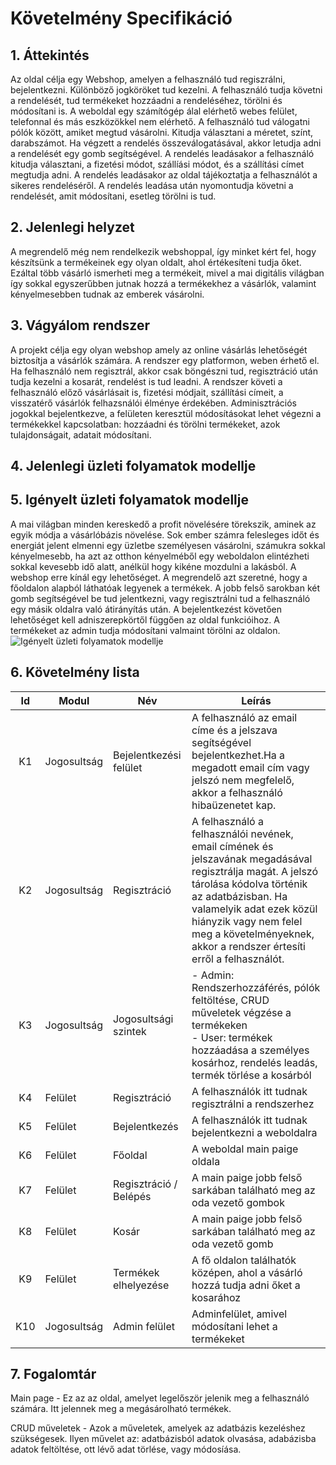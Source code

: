 # Követelmény Specifikáció

## 1. Áttekintés
Az oldal célja egy Webshop, amelyen a felhasználó tud regiszrálni, bejelentkezni. Különböző jogköröket tud kezelni. A felhasználó tudja követni a rendelését, tud termékeket hozzáadni a rendeléséhez, törölni és módosítani is. A weboldal egy számítógép álal elérhető webes felület, telefonnal és más eszközökkel nem elérhető.
A felhasználó tud válogatni pólók között, amiket megtud vásárolni. Kitudja választani a méretet, színt, darabszámot. Ha végzett a rendelés összeválogatásával, akkor letudja adni a rendelését egy gomb segítségével. A rendelés leadásakor a felhasználó kitudja választani, a fizetési módot, szállíási módot, és a szállítási címet megtudja adni. A rendelés leadásakor az oldal tájékoztatja a felhasználót a sikeres rendeléséről. A rendelés leadása után nyomontudja követni a rendelését, amit módosítani, esetleg törölni is tud.

## 2. Jelenlegi helyzet
A megrendelő még nem rendelkezik webshoppal, így minket kért fel, hogy készítsünk a termékeinek egy olyan oldalt, ahol értékesíteni tudja őket. Ezáltal több vásárló ismerheti meg a termékeit, mivel a mai digitális világban így sokkal egyszerűbben jutnak hozzá a termékekhez a vásárlók, valamint kényelmesebben tudnak az emberek vásárolni.

## 3. Vágyálom rendszer
A projekt célja egy olyan webshop amely az online vásárlás lehetőségét biztosítja a vásárlók számára. A rendszer egy platformon, weben érhető el. Ha felhasználó nem regisztrál, akkor csak böngészni tud, regisztráció után tudja kezelni a kosarát, rendelést is tud leadni. A rendszer követi a felhasználó előző vásárlásait is, fizetési módjait, szállítási címeit, a visszatérő vásárlók felhazsnálói élménye érdekében. Adminisztrációs jogokkal bejelentkezve, a felületen keresztül módosításokat lehet végezni a termékekkel kapcsolatban: hozzáadni és törölni termékeket, azok tulajdonságait, adatait módosítani.

## 4. Jelenlegi üzleti folyamatok modellje


## 5. Igényelt üzleti folyamatok modellje
A mai világban minden kereskedő a profit növelésére törekszik, aminek az egyik módja a vásárlóbázis növelése. Sok ember számra felesleges időt és energiát jelent elmenni egy üzletbe személyesen vásárolni, számukra sokkal kényelmesebb, ha azt az otthon kényelméből egy weboldalon elintézheti sokkal kevesebb idő alatt, anélkül hogy kikéne mozdulni a lakásból. A webshop erre kínál egy lehetőséget. A megrendelő azt szeretné, hogy a főoldalon alapból láthatóak legyenek a termékek. A jobb felső sarokban két gomb segítségével be tud jelentkezni, vagy regisztrálni tud a felhasználó egy másik oldalra való átirányítás után. A bejelentkezést követően lehetőséget kell adniszerepkörtől függően az oldal funkcióihoz. A termékeket az admin tudja módosítani valmaint törölni az oldalon.
![Igényelt üzleti folyamatok modellje](https://user-images.githubusercontent.com/78543866/198306189-7f86ad36-e210-486e-a9eb-1348df27cd96.png)

## 6. Követelmény lista

| Id | Modul | Név | Leírás |
| :---: | --- | --- | --- |
| K1 | Jogosultság | Bejelentkezési felület |A felhasználó az email címe és a jelszava segítségével bejelentkezhet.Ha a megadott email cím vagy jelszó nem megfelelő, akkor a felhasználó hibaüzenetet kap.|
| K2| Jogosultság |Regisztráció| A felhasználó a felhasználói nevének, email címének és jelszavának megadásával regisztrálja magát. A jelszó tárolása kódolva történik az adatbázisban. Ha valamelyik adat ezek közül hiányzik vagy nem felel meg a követelményeknek, akkor a rendszer értesíti erről a felhasználót. |
| K3| Jogosultság | Jogosultsági szintek| - Admin: Rendszerhozzáférés, pólók feltöltése, CRUD műveletek végzése a termékeken <br> - User: termékek hozzáadása a személyes kosárhoz, rendelés leadás, termék törlése a kosárból|
| K4 | Felület | Regisztráció | A felhasználók itt tudnak regisztrálni a rendszerhez |
| K5 | Felület | Bejelentkezés | A felhasználók itt tudnak bejelentkezni a weboldalra |
| K6 | Felület | Főoldal| A weboldal main paige oldala  |
| K7 | Felület | Regisztráció / Belépés | A main paige jobb felső sarkában található meg az oda vezető gombok|
| K8 | Felület | Kosár|  A main paige jobb felső sarkában található meg az oda vezető gomb |
| K9 | Felület | Termékek elhelyezése | A fő oldalon találhatók középen, ahol a vásárló hozzá tudja adni őket a kosarához |
| K10 | Jogosultság | Admin felület | Adminfelület, amivel módosítani lehet a termékeket|

## 7. Fogalomtár
Main page - Ez az az oldal, amelyet legelőször jelenik meg a felhasználó számára. Itt jelennek meg a megásárolható termékek.

CRUD műveletek - Azok a műveletek, amelyek az adatbázis kezeléshez szükségesek. Ilyen művelet az: adatbázisból adatok olvasása, adabázisba adatok feltöltése, ott lévő adat törlése, vagy módosíása.
